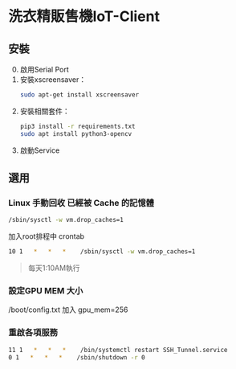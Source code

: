 # 洗衣精販售機IoT-Client
## 安裝
0. 啟用Serial Port
1. 安裝xscreensaver：
    ```sh
    sudo apt-get install xscreensaver
    ```
2. 安裝相關套件：
    ```sh
    pip3 install -r requirements.txt
    sudo apt install python3-opencv
    ```
3. 啟動Service
## 選用
### Linux 手動回收 已經被 Cache 的記憶體

```sh
/sbin/sysctl -w vm.drop_caches=1
```
加入root排程中 crontab
```sh
10 1   *   *   *    /sbin/sysctl -w vm.drop_caches=1
```
>每天1:10AM執行

### 設定GPU MEM 大小
 /boot/config.txt 加入 gpu_mem=256

### 重啟各項服務
```sh
11 1   *   *   *    /bin/systemctl restart SSH_Tunnel.service
0 1   *   *   *    /sbin/shutdown -r 0
```
